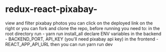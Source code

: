 # redux-react-pixabay-
view and filter pixabay photos
you can click on the deployed link on the right
or you can fork and clone the repo,
before running you need to:
in the root directory run - yarn run install_all
declare ENV variables in the backend - BACKEND_PORT, API_KEY (you'll need pixabay api key)
in the frontend - REACT_APP_API_URL
then you can run yarn run dev

